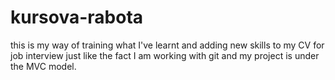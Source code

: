 # kursova-rabota
 this is my way of training what I've learnt and adding new skills to my CV for job interview just like the fact I am working with git and my project is under the MVC model.
